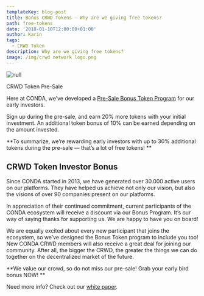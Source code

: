 ```yaml
---
templateKey: blog-post
title: Bonus CRWD Tokens – Why are we giving free tokens?
path: free-tokens
date: '2018-01-10T12:00:00+01:00'
author: Karin
tags:
  - CRWD Token
description: Why are we giving free tokens?
image: /img/crwd network logo.png
---
```

![null](/img/did-you-say-bonus.jpg)

CRWD Token Pre-Sale

Here at CONDA, we’ve developed a [Pre-Sale Bonus Token Program](https://ico.conda.online/) for our early investors.

Sign up during the pre-sale, and earn 20% more tokens with your initial investment. An additional token bonus of 10% can be earned depending on the amount invested.

**To summarize, we’re rewarding early investors with up to 30% additional tokens during the pre-sale — that’s a lot of free tokens!
**

## CRWD Token Investor Bonus

Since CONDA started in 2013, we have generated over 30.000 active users on our platforms. They have helped us achieve not only our vision, but also the visions of over 90 companies present on our platforms.

In appreciation of their continued commitment, current participants of the CONDA ecosystem will receive a discount via our Bonus Program. It’s our way of saying thanks for supporting us. We are happy to have you on board!

We are equally excited about every new participant that joins the ecosystem, so we’ve designed the Bonus Token program to include you too! New CONDA CRWD members will also receive a great deal for joining our community. After all, the bigger the CRWD, the greater the things we can do together on the decentralized market of the future.

**We value our crowd, so do not miss our pre-sale! Grab your early bird bonus NOW!
**

Need more info? Check out our [white paper](https://ico.conda.online/wp-content/uploads/sites/2/2018/01/CONDA-White-paper.pdf).
